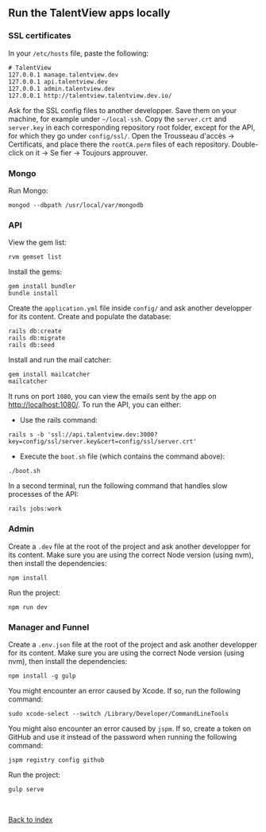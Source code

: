 ## Run the TalentView apps locally

### SSL certificates

In your `/etc/hosts` file, paste the following:
```
# TalentView
127.0.0.1 manage.talentview.dev
127.0.0.1 api.talentview.dev
127.0.0.1 admin.talentview.dev
127.0.0.1 http://talentview.talentview.dev.io/
```
Ask for the SSL config files to another developper. Save them on your machine, for example under `~/local-ssh`. Copy the `server.crt` and `server.key` in each corresponding repository root folder, except for the API, for which they go under `config/ssl/`.
Open the Trousseau d'accès -> Certificats, and place there the `rootCA.perm` files of each repository. Double-click on it -> Se fier -> Toujours approuver.

### Mongo

Run Mongo:
```
mongod --dbpath /usr/local/var/mongodb
```

### API

View the gem list:
```
rvm gemset list
```
Install the gems:
```
gem install bundler
bundle install
```
Create the `application.yml` file inside `config/` and ask another developper for its content.
Create and populate the database:
```
rails db:create
rails db:migrate
rails db:seed
```
Install and run the mail catcher:
```
gem install mailcatcher
mailcatcher
```
It runs on port `1080`, you can view the emails sent by the app on [http://localhost:1080/](http://localhost:1080/).
To run the API, you can either:
- Use the rails command:
```
rails s -b 'ssl://api.talentview.dev:3000?key=config/ssl/server.key&cert=config/ssl/server.crt'
```
- Execute the `boot.sh` file (which contains the command above):
```
./boot.sh
```

In a second terminal, run the following command that handles slow processes of the API:
```
rails jobs:work
```

### Admin

Create a `.dev` file at the root of the project and ask another developper for its content.
Make sure you are using the correct Node version (using nvm), then install the dependencies:
```
npm install
```
Run the project:
```
npm run dev
```

### Manager and Funnel

Create a `.env.json` file at the root of the project and ask another developper for its content.
Make sure you are using the correct Node version (using nvm), then install the dependencies:
```
npm install -g gulp
```
You might encounter an error caused by Xcode. If so, run the following command:
```
sudo xcode-select --switch /Library/Developer/CommandLineTools
```
You might also encounter an error caused by `jspm`. If so, create a token on GitHub and use it instead of the password when running the following command:
```
jspm registry config github
```
Run the project:
```
gulp serve
```
&nbsp;

[Back to index](./index.md)
